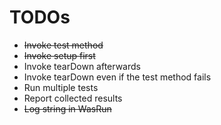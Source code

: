 # TODOs

- ~~Invoke test method~~
- ~~Invoke setup first~~
- Invoke tearDown afterwards
- Invoke tearDown even if the test method fails
- Run multiple tests
- Report collected results
- ~~Log string in WasRun~~

 